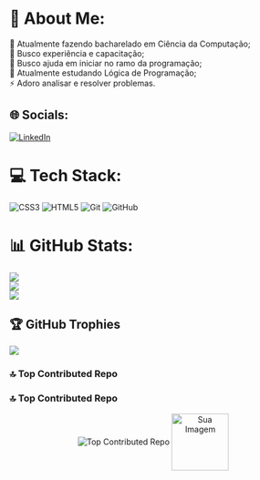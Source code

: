 # 💫 About Me:
🔭 Atualmente fazendo bacharelado em Ciência da Computação;<br>👯 Busco experiência e capacitação;<br>🤝 Busco ajuda em iniciar no ramo da programação;<br>🌱 Atualmente estudando Lógica de Programação;<br>⚡ Adoro analisar e resolver problemas.


## 🌐 Socials:
[![LinkedIn](https://img.shields.io/badge/LinkedIn-%230077B5.svg?logo=linkedin&logoColor=white)](https://www.linkedin.com/in/lucas-santos-amorim-784053303) 

# 💻 Tech Stack:
![CSS3](https://img.shields.io/badge/css3-%231572B6.svg?style=plastic&logo=css3&logoColor=white) ![HTML5](https://img.shields.io/badge/html5-%23E34F26.svg?style=plastic&logo=html5&logoColor=white) ![Git](https://img.shields.io/badge/git-%23F05033.svg?style=plastic&logo=git&logoColor=white) ![GitHub](https://img.shields.io/badge/github-%23121011.svg?style=plastic&logo=github&logoColor=white)
# 📊 GitHub Stats:
![](https://github-readme-stats.vercel.app/api?username=LucasAmorim03&theme=highcontrast&hide_border=false&include_all_commits=true&count_private=false)<br/>
![](https://github-readme-streak-stats.herokuapp.com/?user=LucasAmorim03&theme=highcontrast&hide_border=false)<br/>
![](https://github-readme-stats.vercel.app/api/top-langs/?username=LucasAmorim03&theme=highcontrast&hide_border=false&include_all_commits=true&count_private=false&layout=compact)

## 🏆 GitHub Trophies
![](https://github-profile-trophy.vercel.app/?username=LucasAmorim03&theme=radical&no-frame=false&no-bg=false&margin-w=4)

### 🔝 Top Contributed Repo
### 🔝 Top Contributed Repo
<div style="text-align: center;">
  <img src="https://github-contributor-stats.vercel.app/api?username=LucasAmorim03&limit=5&theme=radical&combine_all_yearly_contributions=true" alt="Top Contributed Repo" style="display: inline-block; vertical-align: middle;">
  <img src="[URL_DA_SUA_IMAGEM](https://cdn.discordapp.com/attachments/1232845015236083805/1269014288874602626/ezgif.com-animated-gif-maker_1.gif?ex=66ae8527&is=66ad33a7&hm=a0c30ff481a499e468cf7cfa7840dc73013bb59974476f87ac7d2d676069e56c&
)" alt="Sua Imagem" style="display: inline-block; vertical-align: middle; width: 100px;">
</div>




<!-- Proudly created with GPRM ( https://gprm.itsvg.in ) -->

